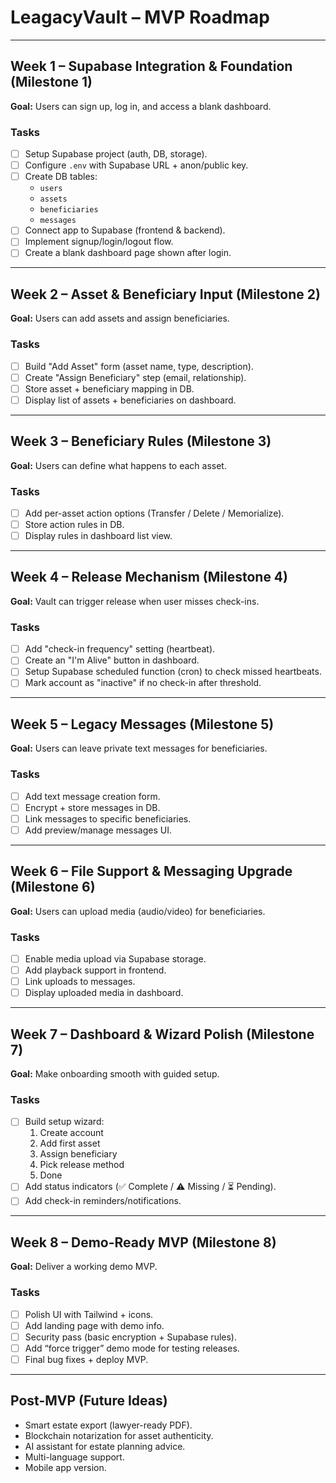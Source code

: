 # LeagacyVault – MVP Roadmap

---

## Week 1 – Supabase Integration & Foundation (Milestone 1)
**Goal:** Users can sign up, log in, and access a blank dashboard.

### Tasks
- [ ] Setup Supabase project (auth, DB, storage).
- [ ] Configure `.env` with Supabase URL + anon/public key.
- [ ] Create DB tables:
  - `users`
  - `assets`
  - `beneficiaries`
  - `messages`
- [ ] Connect app to Supabase (frontend & backend).
- [ ] Implement signup/login/logout flow.
- [ ] Create a blank dashboard page shown after login.

---

## Week 2 – Asset & Beneficiary Input (Milestone 2)
**Goal:** Users can add assets and assign beneficiaries.

### Tasks
- [ ] Build "Add Asset" form (asset name, type, description).
- [ ] Create "Assign Beneficiary" step (email, relationship).
- [ ] Store asset + beneficiary mapping in DB.
- [ ] Display list of assets + beneficiaries on dashboard.

---

## Week 3 – Beneficiary Rules (Milestone 3)
**Goal:** Users can define what happens to each asset.

### Tasks
- [ ] Add per-asset action options (Transfer / Delete / Memorialize).
- [ ] Store action rules in DB.
- [ ] Display rules in dashboard list view.

---

## Week 4 – Release Mechanism (Milestone 4)
**Goal:** Vault can trigger release when user misses check-ins.

### Tasks
- [ ] Add "check-in frequency" setting (heartbeat).
- [ ] Create an "I'm Alive" button in dashboard.
- [ ] Setup Supabase scheduled function (cron) to check missed heartbeats.
- [ ] Mark account as "inactive" if no check-in after threshold.

---

## Week 5 – Legacy Messages (Milestone 5)
**Goal:** Users can leave private text messages for beneficiaries.

### Tasks
- [ ] Add text message creation form.
- [ ] Encrypt + store messages in DB.
- [ ] Link messages to specific beneficiaries.
- [ ] Add preview/manage messages UI.

---

## Week 6 – File Support & Messaging Upgrade (Milestone 6)
**Goal:** Users can upload media (audio/video) for beneficiaries.

### Tasks
- [ ] Enable media upload via Supabase storage.
- [ ] Add playback support in frontend.
- [ ] Link uploads to messages.
- [ ] Display uploaded media in dashboard.

---

## Week 7 – Dashboard & Wizard Polish (Milestone 7)
**Goal:** Make onboarding smooth with guided setup.

### Tasks
- [ ] Build setup wizard:
  1. Create account
  2. Add first asset
  3. Assign beneficiary
  4. Pick release method
  5. Done
- [ ] Add status indicators (✅ Complete / ⚠ Missing / ⏳ Pending).
- [ ] Add check-in reminders/notifications.

---

## Week 8 – Demo-Ready MVP (Milestone 8)
**Goal:** Deliver a working demo MVP.

### Tasks
- [ ] Polish UI with Tailwind + icons.
- [ ] Add landing page with demo info.
- [ ] Security pass (basic encryption + Supabase rules).
- [ ] Add “force trigger” demo mode for testing releases.
- [ ] Final bug fixes + deploy MVP.

---

## Post-MVP (Future Ideas)
- Smart estate export (lawyer-ready PDF).
- Blockchain notarization for asset authenticity.
- AI assistant for estate planning advice.
- Multi-language support.
- Mobile app version.
